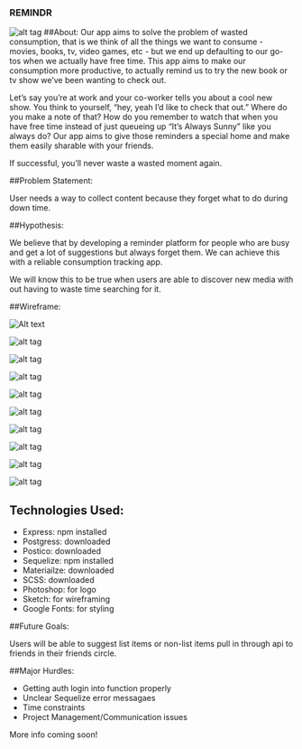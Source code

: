 
### REMINDR
![alt tag](https://raw.githubusercontent.com/fosachiman/remindr/public/images/remindr.gif)
##About:
Our app aims to solve the problem of wasted consumption, that is we think of all the things we want to consume - movies, books, tv, video games, etc - but we end up defaulting to our go-tos when we actually have free time.  This app aims to make our consumption more productive, to actually remind us to try the new book or tv show we’ve been wanting to check out.

Let’s say you’re at work and your co-worker tells you about a cool new show.  You think to yourself, “hey, yeah I’d like to check that out.”  Where do you make a note of that?  How do you remember to watch that when you have free time instead of just queueing up “It’s Always Sunny” like you always do? Our app aims to give those reminders a special home and make them easily sharable with your friends.  

If successful, you’ll never waste a wasted moment again.

##Problem Statement:

User needs a way to collect content because they forget what to do during down
time.

##Hypothesis:

We believe that by developing a reminder platform for people who are busy and get a lot of suggestions but always forget them. We can achieve this with a reliable consumption tracking app.

We will know this to be true when users are able to discover new media with out having to waste time searching for it.

##Wireframe:

![Alt text](/fosachiman/remindr/public/images/index.png?raw=true)

![alt tag](https://raw.githubusercontent.com/fosachiman/remindr/public/images/register.png)

![alt tag](https://raw.githubusercontent.com/fosachiman/remindr/public/images/redirect.png)

![alt tag](https://raw.githubusercontent.com/fosachiman/remindr/public/images/userpage.png)

![alt tag](https://raw.githubusercontent.com/fosachiman/remindr/public/images/additem.png)

![alt tag](https://raw.githubusercontent.com/fosachiman/remindr/public/images/edititem.png)


![alt tag](https://raw.githubusercontent.com/fosachiman/remindr/public/images/editfield.png)

![alt tag](https://raw.githubusercontent.com/fosachiman/remindr/public/images/delete.png)

![alt tag](https://raw.githubusercontent.com/fosachiman/remindr/public/images/changes.png)

![alt tag](https://raw.githubusercontent.com/fosachiman/remindr/public/images/submit.png)

## Technologies Used:

- Express: npm installed
- Postgress: downloaded
- Postico: downloaded
- Sequelize: npm installed
- Materiailze: downloaded
- SCSS: downloaded
- Photoshop: for logo
- Sketch: for wireframing
- Google Fonts: for styling


##Future Goals:

Users will be able to suggest list items or non-list items pull in through api
to friends in their friends circle.

##Major Hurdles:

- Getting auth login into function properly
- Unclear Sequelize error messagaes
- Time constraints
- Project Management/Communication issues

More info coming soon!

